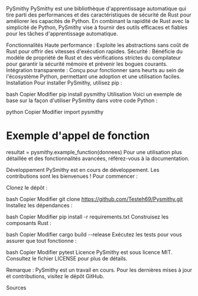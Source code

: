 PySmithy
PySmithy est une bibliothèque d'apprentissage automatique qui tire parti des performances et des caractéristiques de sécurité de Rust pour améliorer les capacités de Python. En combinant la rapidité de Rust avec la simplicité de Python, PySmithy vise à fournir des outils efficaces et fiables pour les tâches d'apprentissage automatique.

Fonctionnalités
Haute performance : Exploite les abstractions sans coût de Rust pour offrir des vitesses d'exécution rapides.
Sécurité : Bénéficie du modèle de propriété de Rust et des vérifications strictes du compilateur pour garantir la sécurité mémoire et prévenir les bogues courants.
Intégration transparente : Conçu pour fonctionner sans heurts au sein de l'écosystème Python, permettant une adoption et une utilisation faciles.
Installation
Pour installer PySmithy, utilisez pip :

bash
Copier
Modifier
pip install pysmithy
Utilisation
Voici un exemple de base sur la façon d'utiliser PySmithy dans votre code Python :

python
Copier
Modifier
import pysmithy

# Exemple d'appel de fonction
resultat = pysmithy.example_function(donnees)
Pour une utilisation plus détaillée et des fonctionnalités avancées, référez-vous à la documentation.

Développement
PySmithy est en cours de développement. Les contributions sont les bienvenues ! Pour commencer :

Clonez le dépôt :

bash
Copier
Modifier
git clone https://github.com/Testeh69/Pysmithy.git
Installez les dépendances :

bash
Copier
Modifier
pip install -r requirements.txt
Construisez les composants Rust :

bash
Copier
Modifier
cargo build --release
Exécutez les tests pour vous assurer que tout fonctionne :

bash
Copier
Modifier
pytest
Licence
PySmithy est sous licence MIT. Consultez le fichier LICENSE pour plus de détails.

Remarque : PySmithy est un travail en cours. Pour les dernières mises à jour et contributions, visitez le dépôt GitHub.


Sources
